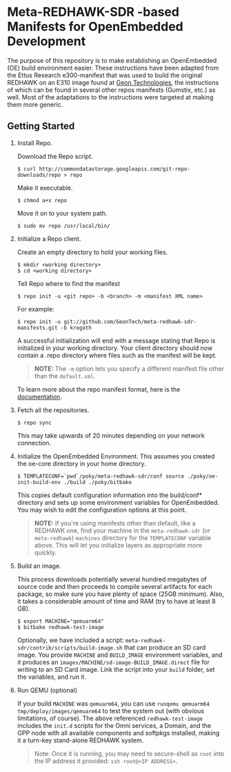 # Meta-REDHAWK-SDR -based Manifests for OpenEmbedded Development

The purpose of this repository is to make establishing an OpenEmbedded (OE) build environment easier.  These instructions have been adapted from the Ettus Research e300-manifest that was used to build the original REDHAWK on an E310 image found at [Geon Technologies](http://www.geontech.com), the instructions of which can be found in several other repos manifests (Gumstix, etc.) as well.  Most of the adaptations to the instructions were targeted at making them more generic.

## Getting Started

1.  Install Repo.

    Download the Repo script.

        $ curl http://commondatastorage.googleapis.com/git-repo-downloads/repo > repo

    Make it executable.

        $ chmod a+x repo

    Move it on to your system path.

        $ sudo mv repo /usr/local/bin/

2.  Initialize a Repo client.

    Create an empty directory to hold your working files.

        $ mkdir <working directory>
        $ cd <working directory>

    Tell Repo where to find the manifest

        $ repo init -u <git repo> -b <branch> -m <manifest XML name>
    
    For example:
    
        $ repo init -u git://github.com/GeonTech/meta-redhawk-sdr-manifests.git -b krogoth


    A successful initialization will end with a message stating that Repo is
    initialized in your working directory. Your client directory should now
    contain a .repo directory where files such as the manifest will be kept.
    
    > **NOTE:** The `-m` option lets you specify a different manifest file other than the `default.xml`.

    To learn more about the repo manifest format, here is the [documentation](https://gerrit.googlesource.com/git-repo/+/master/docs/manifest-format.txt).

3.  Fetch all the repositories.

        $ repo sync

    This may take upwards of 20 minutes depending on your network connection.

4.  Initialize the OpenEmbedded Environment. This assumes you created the oe-core directory
    in your home directory.

        $ TEMPLATECONF=`pwd`/poky/meta-redhawk-sdr/conf source ./poky/oe-init-build-env ./build ./poky/bitbake


    This copies default configuration information into the build/conf*
    directory and sets up some environment variables for OpenEmbedded.  You may
    wish to edit the configuration options at this point.
    
    > **NOTE:** If you're using manifests other than default, like a REDHAWK one, find your machine in the `meta-redhawk-sdr` (or `meta-redhawk`) `machines` directory for the `TEMPLATECONF` variable above.  This will let you initialize layers as appropriate more quickly.

5.  Build an image.

    This process downloads potentially several hundred megabytes of source code and then proceeds to
    compile several artifacts for each package, so make sure you have plenty of space (25GB
    minimum). Also, it takes a considerable amount of time and RAM (try to have at least 8 GB).

        $ export MACHINE="qemuarm64"
        $ bitbake redhawk-test-image
    
    Optionally, we have included a script: `meta-redhawk-sdr/contrib/scripts/build-image.sh` that can produce an SD card image.  You provide `MACHINE` and `BUILD_IMAGE` environment variables, and it produces an `images/MACHINE/sd-image-BUILD_IMAGE.direct` file for writing to an SD Card image.  Link the script into your `build` folder, set the variables, and run it.

6.  Run QEMU (optional)
    
    If your build `MACHINE` was `qemuarm64`, you can use `runqemu qemuarm64 tmp/deploy/images/qemuarm64` to test the system out (with obvious limitations, of course).  The above referenced `redhawk-test-image` includes the `init.d` scripts for the Omni services, a Domain, and the GPP node with all available components and softpkgs installed, making it a turn-key stand-alone REDHAWK system.
    
    > Note: Once it is running, you may need to secure-shell as `root` into the IP address it provided: `ssh root@<IP ADDRESS>`.
    

